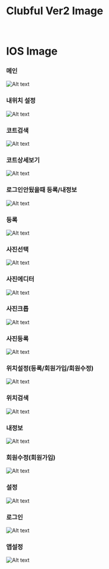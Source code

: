 # Clubful Ver2 Image
<br>


# IOS Image

### 메인<br>
![Alt text](01.png)
<br>
### 내위치 설정<br>
![Alt text](02.png)
<br>
### 코트검색<br>
![Alt text](03.png)
<br>
### 코트상세보기<br>
![Alt text](04.png)
<br>
### 로그인안됬을때 등록/내정보<br>
![Alt text](05.png)
<br>
### 등록<br>
![Alt text](06.png)
<br>
### 사진선택<br>
![Alt text](06_1.png)
<br>
### 사진에디터<br>
![Alt text](06_2.png)
<br>
### 사진크롭<br>
![Alt text](06_3.png)
<br>
### 사진등록<br>
![Alt text](06_4.png)
<br>
### 위치설정(등록/회원가입/회원수정)<br>
![Alt text](07.png)
<br>
### 위치검색<br>
![Alt text](08.png)
<br>
### 내정보<br>
![Alt text](09.png)
<br>
### 회원수정(회원가입)<br>
![Alt text](10.png)
<br>
### 설정<br>
![Alt text](11.png)
<br>
### 로그인<br>
![Alt text](12.png)
<br>
### 앱설정<br>
![Alt text](13.png)

